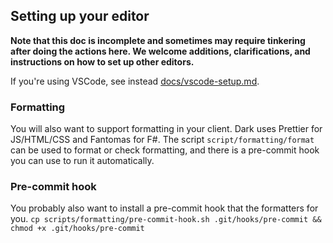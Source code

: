 ## Setting up your editor

**Note that this doc is incomplete and sometimes may require tinkering after
doing the actions here. We welcome additions, clarifications, and instructions
on how to set up other editors.**

If you're using VSCode, see instead [docs/vscode-setup.md](docs/vscode-setup.md).

### Formatting

You will also want to support formatting in your client. Dark uses Prettier for
JS/HTML/CSS and Fantomas for F#. The script
`script/formatting/format` can be used to format or check formatting, and there is a
pre-commit hook you can use to run it automatically.

### Pre-commit hook

You probably also want to install a pre-commit hook that the formatters for
you.
`cp scripts/formatting/pre-commit-hook.sh .git/hooks/pre-commit && chmod +x .git/hooks/pre-commit`
